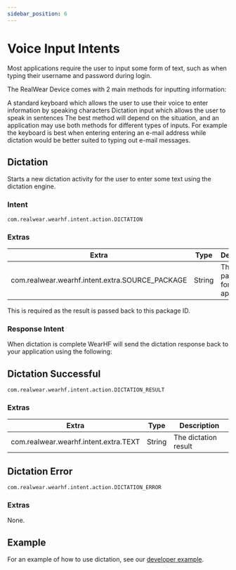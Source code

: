 ```yaml
---
sidebar_position: 6
---
```

# Voice Input Intents

Most applications require the user to input some form of text, such as when typing their username and password during login.

The RealWear Device comes with 2 main methods for inputting information:

A standard keyboard which allows the user to use their voice to enter information by speaking characters
Dictation input which allows the user to speak in sentences
The best method will depend on the situation, and an application may use both methods for different types of inputs. For example the keyboard is best when entering entering an e-mail address while dictation would be better suited to typing out e-mail messages.

## Dictation

Starts a new dictation activity for the user to enter some text using the dictation engine.

### Intent

`com.realwear.wearhf.intent.action.DICTATION`

### Extras

| Extra | Type | Description |
| ----- | ---- | ----------- |
| com.realwear.wearhf.intent.extra.SOURCE_PACKAGE | String | The package ID for your app. |

This is required as the result is passed back to this package ID.

### Response Intent

When dictation is complete WearHF will send the dictation response back to your application using the following:

## Dictation Successful

`com.realwear.wearhf.intent.action.DICTATION_RESULT`

### Extras

| Extra | Type | Description |
| ----- | ---- | ----------- |
| com.realwear.wearhf.intent.extra.TEXT | String | The dictation result |

## Dictation Error

`com.realwear.wearhf.intent.action.DICTATION_ERROR`

### Extras

None.

## Example

For an example of how to use dictation, see our [developer example](https://github.com/realwear/Developer-Examples/blob/master/hmt1developerexamples/src/main/java/com/realwear/hmt1developerexamples/DictationActivity.java).
